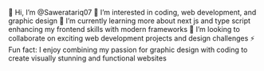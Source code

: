   👋 Hi, I’m @Saweratariq07
👀 I’m interested in coding, web development, and graphic design
🌱 I’m currently learning more about next js and type script enhancing my frontend skills with modern frameworks
💞️ I’m looking to collaborate on exciting web development projects and design challenges
⚡ Fun fact: I enjoy combining my passion for graphic design with coding to create visually stunning and functional websites


